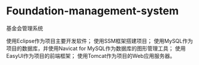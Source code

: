 # Foundation-management-system
基金会管理系统

使用Eclipse作为项目主要开发软件；
使用SSM框架搭建项目；
使用MySQL作为项目的数据库，并使用Navicat for MySQL作为数据库的图形管理工具；
使用EasyUI作为项目的前端框架；
使用Tomcat作为项目的Web应用服务器。


